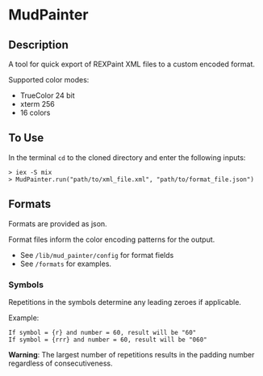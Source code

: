 # MudPainter

## Description

A tool for quick export of REXPaint XML files to a custom encoded format.

Supported color modes:

- TrueColor 24 bit
- xterm 256
- 16 colors

## To Use

In the terminal `cd` to the cloned directory and enter the following inputs:

```
> iex -S mix
> MudPainter.run("path/to/xml_file.xml", "path/to/format_file.json")
```

## Formats

Formats are provided as json.

Format files inform the color encoding patterns for the output.

- See `/lib/mud_painter/config` for format fields
- See `/formats` for examples.

### Symbols

Repetitions in the symbols determine any leading zeroes if applicable.

Example:

```
If symbol = {r} and number = 60, result will be "60"
If symbol = {rrr} and number = 60, result will be "060"
```

**Warning**: The largest number of repetitions results in the padding number regardless of consecutiveness.

